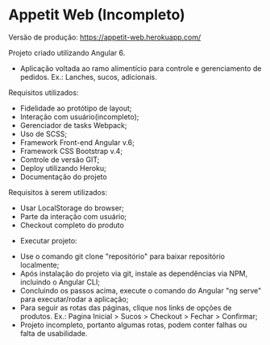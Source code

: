# Appetit Web (Incompleto) 

Versão de produção: https://appetit-web.herokuapp.com/ 

Projeto criado utilizando Angular 6.

* Aplicação voltada ao ramo alimentício para controle e gerenciamento de pedidos. Ex.: Lanches, sucos, adicionais.

Requisitos utilizados:
- Fidelidade ao protótipo de layout;
- Interação com usuário(incompleto);
- Gerenciador de tasks Webpack;
- Uso de SCSS;
- Framework Front-end Angular v.6;
- Framework CSS Bootstrap v.4;
- Controle de versão GIT;
- Deploy utilizando Heroku;
- Documentação do projeto

Requisitos à serem utilizados:
- Usar LocalStorage do browser;
- Parte da interação com usuário;
- Checkout completo do produto

* Executar projeto:
- Use o comando git clone "repositório" para baixar repositório localmente;
- Após instalação do projeto via git, instale as dependências via NPM, incluindo o Angular CLI;
- Concluindo os passos acima, execute o comando do Angular "ng serve" para executar/rodar a aplicação;
- Para seguir as rotas das páginas, clique nos links de opções de produtos. Ex.: Pagina Inicial > Sucos > Checkout > Fechar > Confirmar;
- Projeto incompleto, portanto algumas rotas, podem conter falhas ou falta de usabilidade.

